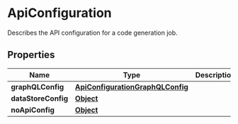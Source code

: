 

# ApiConfiguration

Describes the API configuration for a code generation job.

## Properties

| Name | Type | Description | Notes |
|------------ | ------------- | ------------- | -------------|
|**graphQLConfig** | [**ApiConfigurationGraphQLConfig**](ApiConfigurationGraphQLConfig.md) |  |  [optional] |
|**dataStoreConfig** | [**Object**](Object.md) |  |  [optional] |
|**noApiConfig** | [**Object**](Object.md) |  |  [optional] |



